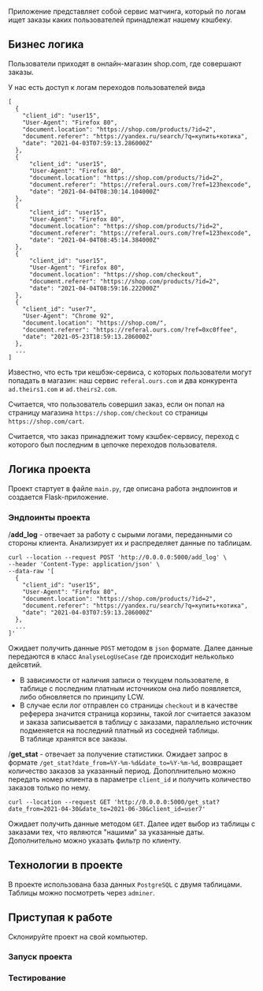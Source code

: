 Приложение представляет собой сервис матчинга, который по логам ищет заказы каких пользователей принадлежат нашему кэшбеку.

## Бизнес логика  
Пользователи приходят в онлайн-магазин shop.com, где совершают заказы.

У нас есть доступ к логам переходов пользователей вида
```
[
  {
	"client_id": "user15",
    "User-Agent": "Firefox 80",
	"document.location": "https://shop.com/products/?id=2",
	"document.referer": "https://yandex.ru/search/?q=купить+котика",
	"date": "2021-04-03T07:59:13.286000Z"
  },
  {
      "client_id": "user15",
      "User-Agent": "Firefox 80",
      "document.location": "https://shop.com/products/?id=2",
      "document.referer": "https://referal.ours.com/?ref=123hexcode",
      "date": "2021-04-04T08:30:14.104000Z"
  },
  {
      "client_id": "user15",
      "User-Agent": "Firefox 80",
      "document.location": "https://shop.com/products/?id=2",
      "document.referer": "https://referal.ours.com/?ref=123hexcode",
      "date": "2021-04-04T08:45:14.384000Z"
  },
  {
      "client_id": "user15",
      "User-Agent": "Firefox 80",
      "document.location": "https://shop.com/checkout",
      "document.referer": "https://shop.com/products/?id=2",
      "date": "2021-04-04T08:59:16.222000Z"
  },
  {
	"client_id": "user7",
	"User-Agent": "Chrome 92",
	"document.location": "https://shop.com/",
	"document.referer": "https://referal.ours.com/?ref=0xc0ffee",
	"date": "2021-05-23T18:59:13.286000Z"
  },
  ...
]
```

Известно, что есть три кешбэк-сервиса, с которых пользователи могут попадать в магазин: наш сервис `referal.ours.com` и два конкурента `ad.theirs1.com` и `ad.theirs2.com`.

Считается, что пользователь совершил заказ, если он попал на страницу магазина `https://shop.com/checkout` со страницы `https://shop.com/cart`.

Считается, что заказ принадлежит тому кэшбек-сервису, переход с которого был последним в цепочке переходов пользователя.


## Логика проекта
Проект стартует в файле `main.py`, где описана работа эндпоинтов и создается Flask-приложение.

### Эндпоинты проекта
/**add_log** - отвечает за работу с сырыми логами, переданными со стороны клиента. Анализирует их и распределяет данные по таблицам.
```
curl --location --request POST 'http://0.0.0.0:5000/add_log' \
--header 'Content-Type: application/json' \
--data-raw '[
  {
	"client_id": "user15",
    "User-Agent": "Firefox 80",
	"document.location": "https://shop.com/products/?id=2",
	"document.referer": "https://yandex.ru/search/?q=купить+котика",
	"date": "2021-04-03T07:59:13.286000Z"
  },
  ...
]'
```
Ожидает получить данные `POST` методом в `json` формате. Далее данные передаются в класс `AnalyseLogUseCase` где происходит нельколько дейсвтий.
* В зависимости от наличия записи о текущем пользователе, в таблице с последним платным источником она либо появляется, либо обновляется по принципу LCW.
* В случае если лог отправлен со страницы `checkout` и в качестве реферера значится страница корзины, такой лог считается заказом и заказа записывается в таблицу с заказами, параллельно источник подменяется на последний платный из соседней таблицы.  
В таблице хранятся все заказы.

/**get_stat** - отвечает за получение статистики. Ожидает запрос в формате `/get_stat?date_from=%Y-%m-%d&date_to=%Y-%m-%d`, возвращает количество заказов за указанный период. Допоплнительно можно передать номер клиента в параметре `client_id` и получить количество заказов только по нему.
```
curl --location --request GET 'http://0.0.0.0:5000/get_stat?date_from=2021-04-30&date_to=2021-06-30&client_id=user7'
```

Ожидает получить данные методом `GET`. Далее идет выбор из таблицы с заказами тех, что являются "нашими" за указанные даты. Дополнительно можно указать фильтр по клиенту.

## Технологии в проекте
В проекте использована база данных `PostgreSQL` с двумя таблицами. Таблицы можно посмотреть через `adminer`.

## Приступая к работе
Склонируйте проект на свой компьютер.

### Запуск проекта

### Тестирование

```

```